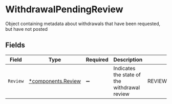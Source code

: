 # WithdrawalPendingReview

Object containing metadata about withdrawals that have been requested, but have not posted


## Fields

| Field                                                   | Type                                                    | Required                                                | Description                                             | Example                                                 |
| ------------------------------------------------------- | ------------------------------------------------------- | ------------------------------------------------------- | ------------------------------------------------------- | ------------------------------------------------------- |
| `Review`                                                | [*components.Review](../../models/components/review.md) | :heavy_minus_sign:                                      | Indicates the state of the withdrawal review            | REVIEW_STATE_PENDING                                    |